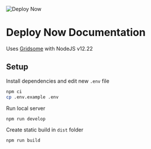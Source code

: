 ![Deploy Now](https://github.com/hunsalz/documentation/actions/workflows/ionos-space.yml/badge.svg?branch=content-first)

# Deploy Now Documentation

Uses [Gridsome](https://gridsome.org) with NodeJS v12.22

## Setup

Install dependencies and edit new `.env` file
```bash
npm ci
cp .env.example .env
```

Run local server
```bash
npm run develop
```

Create static build in `dist` folder
```bash
npm run build
```
